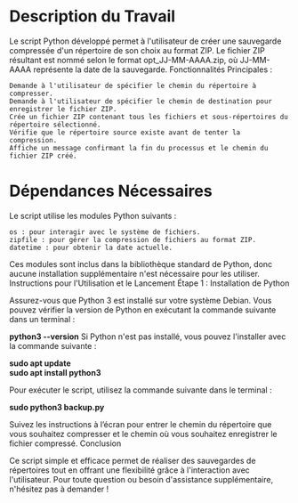 # Description du Travail

Le script Python développé permet à l'utilisateur de créer une sauvegarde compressée d'un répertoire de son choix au format ZIP. Le fichier ZIP résultant est nommé selon le format opt_JJ-MM-AAAA.zip, où JJ-MM-AAAA représente la date de la sauvegarde.
Fonctionnalités Principales :

    Demande à l'utilisateur de spécifier le chemin du répertoire à compresser.
    Demande à l'utilisateur de spécifier le chemin de destination pour enregistrer le fichier ZIP.
    Crée un fichier ZIP contenant tous les fichiers et sous-répertoires du répertoire sélectionné.
    Vérifie que le répertoire source existe avant de tenter la compression.
    Affiche un message confirmant la fin du processus et le chemin du fichier ZIP créé.

# Dépendances Nécessaires

Le script utilise les modules Python suivants :

    os : pour interagir avec le système de fichiers.
    zipfile : pour gérer la compression de fichiers au format ZIP.
    datetime : pour obtenir la date actuelle.

Ces modules sont inclus dans la bibliothèque standard de Python, donc aucune installation supplémentaire n'est nécessaire pour les utiliser.
Instructions pour l'Utilisation et le Lancement
Étape 1 : Installation de Python

Assurez-vous que Python 3 est installé sur votre système Debian. Vous pouvez vérifier la version de Python en exécutant la commande suivante dans un terminal :

**python3 --version**
Si Python n'est pas installé, vous pouvez l'installer avec la commande suivante :

**sudo apt update  
sudo apt install python3**

Pour exécuter le script, utilisez la commande suivante dans le terminal :

**sudo python3 backup.py**

Suivez les instructions à l’écran pour entrer le chemin du répertoire que vous souhaitez compresser et le chemin où vous souhaitez enregistrer le fichier compressé.
Conclusion

Ce script simple et efficace permet de réaliser des sauvegardes de répertoires tout en offrant une flexibilité grâce à l'interaction avec l'utilisateur. Pour toute question ou besoin d'assistance supplémentaire, n'hésitez pas à demander !
